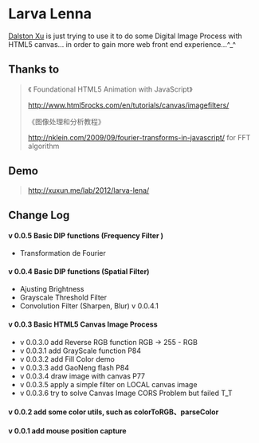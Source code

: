 Larva Lenna
==========

[Dalston Xu](http://xuxun.me/blog "Dalston Xu | 徐迅") is just trying to use it to do some Digital Image Process with HTML5 canvas... in order to gain more web front end experience...^_^


## Thanks to

> 《 Foundational HTML5 Animation with JavaScript》
>  
>  http://www.html5rocks.com/en/tutorials/canvas/imagefilters/
>
> 《图像处理和分析教程》
>
>  http://nklein.com/2009/09/fourier-transforms-in-javascript/ for FFT algorithm


## Demo 

>  http://xuxun.me/lab/2012/larva-lena/

## Change Log
 
#### v 0.0.5 Basic DIP functions (Frequency Filter )
- Transformation de Fourier 


#### v 0.0.4 Basic DIP functions (Spatial Filter)

- Ajusting Brightness
- Grayscale Threshold Filter
- Convolution Filter (Sharpen, Blur) v 0.0.4.1 

#### v 0.0.3 Basic HTML5 Canvas Image Process

- v 0.0.3.0 add Reverse RGB function RGB -> 255 - RGB
- v 0.0.3.1 add GrayScale function	P84
- v 0.0.3.2 add Fill Color demo	
- v 0.0.3.3 add GaoNeng flash	P84
- v 0.0.3.4 draw image with canvas	P77
- v 0.0.3.5 apply a simple filter on LOCAL canvas image 
- v 0.0.3.6 try to solve Canvas Image CORS Problem but failed T_T

#### v 0.0.2 add some color utils, such as colorToRGB、parseColor
#### v 0.0.1 add mouse position capture

